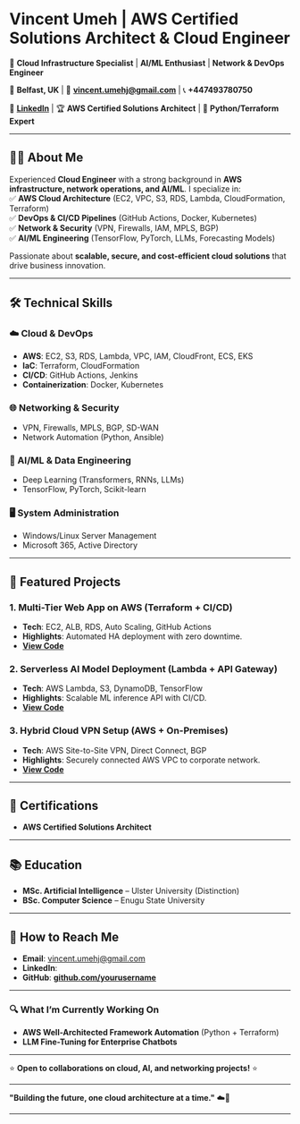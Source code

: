 # **Vincent Umeh | AWS Certified Solutions Architect & Cloud Engineer**  

🚀 **Cloud Infrastructure Specialist** | **AI/ML Enthusiast** | **Network & DevOps Engineer**  

📍 **Belfast, UK** | 📧 **vincent.umehj@gmail.com** | 📞 **+447493780750**  

🔗 **[LinkedIn](#)** | 🏆 **AWS Certified Solutions Architect** | 🐍 **Python/Terraform Expert**  

---

## **👨‍💻 About Me**  
Experienced **Cloud Engineer** with a strong background in **AWS infrastructure, network operations, and AI/ML**. I specialize in:  
✅ **AWS Cloud Architecture** (EC2, VPC, S3, RDS, Lambda, CloudFormation, Terraform)  
✅ **DevOps & CI/CD Pipelines** (GitHub Actions, Docker, Kubernetes)  
✅ **Network & Security** (VPN, Firewalls, IAM, MPLS, BGP)  
✅ **AI/ML Engineering** (TensorFlow, PyTorch, LLMs, Forecasting Models)  

Passionate about **scalable, secure, and cost-efficient cloud solutions** that drive business innovation.  

---

## **🛠️ Technical Skills**  
### **☁️ Cloud & DevOps**  
- **AWS**: EC2, S3, RDS, Lambda, VPC, IAM, CloudFront, ECS, EKS  
- **IaC**: Terraform, CloudFormation  
- **CI/CD**: GitHub Actions, Jenkins  
- **Containerization**: Docker, Kubernetes  

### **🌐 Networking & Security**  
- VPN, Firewalls, MPLS, BGP, SD-WAN  
- Network Automation (Python, Ansible)  

### **🤖 AI/ML & Data Engineering**  
- Deep Learning (Transformers, RNNs, LLMs)  
- TensorFlow, PyTorch, Scikit-learn  

### **🖥️ System Administration**  
- Windows/Linux Server Management  
- Microsoft 365, Active Directory  

---

## **🚀 Featured Projects**  
### **1. Multi-Tier Web App on AWS (Terraform + CI/CD)**  
- **Tech**: EC2, ALB, RDS, Auto Scaling, GitHub Actions  
- **Highlights**: Automated HA deployment with zero downtime.  
- **[View Code](#)**  

### **2. Serverless AI Model Deployment (Lambda + API Gateway)**  
- **Tech**: AWS Lambda, S3, DynamoDB, TensorFlow  
- **Highlights**: Scalable ML inference API with CI/CD.  
- **[View Code](#)**  

### **3. Hybrid Cloud VPN Setup (AWS + On-Premises)**  
- **Tech**: AWS Site-to-Site VPN, Direct Connect, BGP  
- **Highlights**: Securely connected AWS VPC to corporate network.  
- **[View Code](#)**  

---

## **📜 Certifications**  
- **AWS Certified Solutions Architect**  

---

## **📚 Education**  
- **MSc. Artificial Intelligence** – Ulster University (Distinction)  
- **BSc. Computer Science** – Enugu State University  

---

## **📌 How to Reach Me**  
- **Email**: [vincent.umehj@gmail.com](mailto:vincent.umehj@gmail.com)  
- **LinkedIn**:  
- **GitHub**: **[github.com/yourusername](#)**  

---

### **🔍 What I’m Currently Working On**  
- **AWS Well-Architected Framework Automation** (Python + Terraform)  
- **LLM Fine-Tuning for Enterprise Chatbots**  

---

⭐ **Open to collaborations on cloud, AI, and networking projects!** ⭐  

--- 

**"Building the future, one cloud architecture at a time."** ☁️🚀  

---




